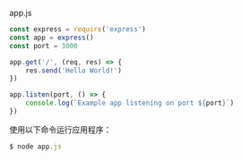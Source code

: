 
app.js

```js
const express = require('express')
const app = express()
const port = 3000

app.get('/', (req, res) => {
	res.send('Hello World!')
})

app.listen(port, () => {
	console.log(`Example app listening on port ${port}`)
})
```

使用以下命令运行应用程序：

```js
$ node app.js
```
